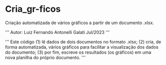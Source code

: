 # Cria_gr-ficos
Criação automatizada de vários gráficos a partir de um documento .xlsx.

'''
Autor: Luiz Fernando Antonelli Galati
Jul/2023
'''

'''
Este código (1) lê dados de dois documentos no formato .xlsx; (2) cria, de forma automatizada, vários gráficos para facilitar a visualização
dos dados do documento; (3) por fim, escreve os resultados (os gráficos) em uma nova planilha do próprio documento.
'''
